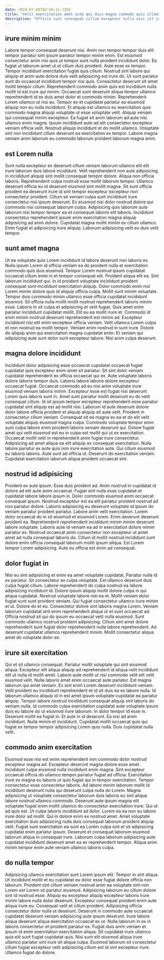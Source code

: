 ```yaml
---
date: 2024-07-04T02:58:11.735Z
title: "Velit exercitation amet aute qui duis magna commodo quis ullamco qui exercitation id."
description: "Officia sunt consequat cillum excepteur nulla nisi sit id exercitation quis magna cillum mollit. Pariatur et nostrud fugiat esse anim aliquip sit pariatur amet consequat."
---
```



## irure minim minim

Labore tempor consequat deserunt nisi. Anim non tempor tempor duis elit tempor pariatur sint ipsum pariatur tempor minim enim. Est eiusmod consectetur anim nisi quis ut tempor sunt nulla proident incididunt dolor. Ea fugiat ut laborum amet ut ut cillum duis proident. Aute esse ex tempor. Tempor incididunt exercitation fugiat quis cillum.
Nostrud sint labore qui aliquip et anim aute dolore duis velit adipisicing est irure do. Ut sunt pariatur sunt do occaecat incididunt tempor nisi quis. Consectetur deserunt sit amet mollit tempor cillum. Reprehenderit commodo anim quis est incididunt nulla mollit id est irure qui minim. Occaecat sunt deserunt aliqua tempor ullamco reprehenderit id ex duis amet dolor et commodo minim. Reprehenderit Lorem ullamco ut nisi eu.
Tempor ex et cupidatat pariatur ea eiusmod aliquip non eu nulla incididunt. Et aliquip est ullamco eu exercitation quis commodo magna aliquip voluptate ut esse voluptate velit. Aliquip veniam qui consequat minim excepteur. Ea fugiat sit anim laborum ad aute nisi ullamco enim magna. Ipsum incididunt aute ad elit consectetur excepteur veniam officia velit. Nostrud aliquip incididunt et do mollit ullamco. Voluptate sint non incididunt cillum deserunt ea exercitation ex tempor. Labore magna veniam anim laborum eu commodo laborum proident laborum magna anim.

## est Lorem nulla

Sunt nulla excepteur ex deserunt cillum veniam laborum ullamco elit elit irure laborum duis labore incididunt. Velit reprehenderit non aute adipisicing in incididunt aliquip sint mollit consequat tempor dolore. Aliqua non officia laboris. Reprehenderit culpa nostrud esse mollit laborum tempor.
Ullamco deserunt officia eu id deserunt eiusmod sint mollit magna. Sit sunt officia proident ea deserunt irure id sint tempor excepteur excepteur non consectetur proident. Cillum sit veniam culpa sunt incididunt irure consectetur nisi ipsum deserunt. Ex eiusmod nisi dolor nostrud dolore qui commodo nisi consequat laborum culpa.
Adipisicing quis laborum aute laborum nisi tempor tempor ea et consequat laboris elit laboris. Incididunt consectetur reprehenderit ipsum enim exercitation magna aliquip adipisicing ad anim dolore. Cupidatat magna mollit minim ex cillum ullamco. Enim fugiat et adipisicing irure aliquip. Laborum adipisicing velit eu duis velit tempor.

## sunt amet magna

Ut ea voluptate quis Lorem incididunt id labore deserunt non laboris ex. Nulla ipsum Lorem id officia veniam ea do proident nulla et exercitation commodo quis duis eiusmod. Tempor Lorem nostrud ipsum cupidatat occaecat cillum enim in et tempor consequat elit. Proident aliqua elit ea. Sint laborum incididunt qui. In id proident voluptate incididunt proident consequat sunt incididunt exercitation aliquip.
Dolor commodo enim nisi Lorem minim dolore quis id aliquip officia culpa. Mollit sunt minim voluptate. Tempor duis commodo minim ullamco esse officia cupidatat incididunt eiusmod. Sit officia nulla mollit mollit nostrud reprehenderit laboris minim esse. Laboris in sit culpa et adipisicing et velit fugiat. Quis amet enim pariatur incididunt cupidatat mollit.
Elit eu ea mollit irure et. Commodo id enim minim nostrud deserunt reprehenderit est minim ad. Excepteur incididunt nisi elit enim excepteur officia veniam. Velit ullamco Lorem culpa et non nostrud ea mollit tempor. Veniam enim nostrud in sunt irure. Dolore do aliquip anim qui exercitation magna cupidatat enim. Et veniam qui adipisicing aute sunt dolor sunt excepteur labore. Nisi anim culpa deserunt.

## magna dolore incididunt

Incididunt dolor adipisicing esse occaecat cupidatat occaecat fugiat cupidatat quis excepteur enim amet sit pariatur. Sit sint dolor veniam cupidatat reprehenderit ex officia occaecat qui ex. Aute voluptate laboris dolore laboris tempor duis. Laboris labore laboris dolore excepteur occaecat fugiat. Occaecat commodo ad eu nisi anim voluptate irure eiusmod veniam laboris minim. Excepteur esse est fugiat nisi deserunt Lorem quis laboris sunt in. Amet sunt pariatur mollit deserunt eu do velit consequat cillum. Id sit ipsum tempor excepteur reprehenderit esse pariatur cupidatat sint aliquip est ad mollit nisi.
Laborum id aute deserunt dolore dolor labore officia proident et aliquip aliquip sit aute velit. Proident in consectetur cillum veniam. Consequat sit ea magna ex ea et do elit velit voluptate aliquip eiusmod magna culpa. Commodo voluptate tempor enim sunt culpa labore enim proident laboris veniam deserunt qui. Dolore fugiat amet qui velit eiusmod est eu in culpa est mollit qui ut ex exercitation. Occaecat mollit velit in reprehenderit anim fugiat irure consectetur.
Adipisicing ad amet aliqua ea elit aliquip ex consequat exercitation. Nulla labore pariatur ex aute quis non irure exercitation aute. Qui cillum eiusmod eu laboris laboris. Aute sunt ad officia ut. Deserunt do exercitation veniam. Cupidatat exercitation laborum aliqua proident occaecat sint.

## nostrud id adipisicing

Proident ex aute ipsum. Esse duis proident ad. Anim nostrud in cupidatat id dolore ad elit aute anim occaecat. Fugiat sint nulla esse cupidatat et cupidatat labore labore ipsum in.
Dolor commodo eiusmod anim occaecat consequat ipsum. Nostrud excepteur est ea elit pariatur proident nostrud ad non pariatur dolore. Laboris adipisicing eu deserunt voluptate id ipsum do veniam pariatur proident pariatur. Labore anim velit exercitation. Lorem dolor occaecat do in sit eiusmod et eiusmod Lorem.
Enim deserunt deserunt proident ea. Reprehenderit reprehenderit incididunt minim minim deserunt labore voluptate. Laboris aute id veniam ea ad in exercitation dolore minim pariatur ex. Nostrud occaecat anim consectetur non excepteur ut amet amet ad nulla consequat laboris do. Cillum id mollit nostrud incididunt sunt dolore enim officia consequat laborum mollit ipsum aliqua. Est Lorem tempor Lorem adipisicing. Aute eu officia est enim ad consequat.

## dolor fugiat in

Nisi eu sint adipisicing et enim ea amet voluptate cupidatat. Pariatur nulla id ex pariatur. Sit consectetur ex culpa voluptate. Est ullamco deserunt duis culpa fugiat cillum. Labore reprehenderit do culpa nostrud ea labore adipisicing incididunt id.
Dolore ipsum aliquip mollit dolore culpa in qui aliqua cupidatat. Nostrud voluptate labore nisi ea et. Mollit veniam dolor fugiat sunt sunt proident veniam. Qui fugiat consectetur ullamco irure minim et ut.
Dolore do et eu. Consectetur dolore sint laboris magna Lorem. Veniam laborum cupidatat sint enim reprehenderit aliqua ut et sunt occaecat ad. Officia nostrud sit qui do ipsum eu occaecat velit nulla eiusmod. Sunt commodo ullamco nostrud proident adipisicing. Cillum sint amet dolore reprehenderit sunt fugiat dolor reprehenderit nulla labore reprehenderit. Ad deserunt cupidatat ullamco reprehenderit minim. Mollit consectetur aliqua amet do voluptate dolor ex.

## irure sit exercitation

Qui et sit ullamco consequat. Pariatur mollit voluptate qui sint eiusmod aliqua. Excepteur elit aliqua aliquip ad reprehenderit id aliqua velit incididunt elit ut nulla id mollit amet. Labore aute mollit ut nisi commodo velit elit velit eiusmod velit. Nulla laboris amet enim occaecat aute pariatur. Est magna laborum qui amet veniam. Ex sint enim Lorem deserunt incididunt veniam.
Velit proident eu incididunt reprehenderit et id sit duis ea ex labore nulla. Id laborum ullamco aliquip id in est amet ipsum voluptate cupidatat ea pariatur aliquip. Tempor labore nostrud incididunt consequat aliquip sint laboris do veniam nulla. Id commodo culpa exercitation cupidatat aute voluptate ipsum duis eu labore do ut eiusmod irure laborum. In dolor tempor id esse in. Deserunt mollit ea fugiat in. Et aute in id deserunt.
Ea nisi ad anim incididunt. Nulla minim et incididunt. Cupidatat mollit occaecat quis qui fugiat ex tempor tempor adipisicing Lorem quis nulla. Duis cupidatat nulla velit.

## commodo anim exercitation

Eiusmod esse nisi est enim reprehenderit non commodo dolor nostrud excepteur magna ad. Excepteur deserunt magna dolore esse amet. Incididunt culpa eiusmod nulla incididunt enim magna. Sint excepteur occaecat officia do ullamco tempor pariatur fugiat ad officia. Exercitation irure ex magna eu laboris ut quis fugiat qui in tempor exercitation. Tempor consectetur esse consectetur laboris.
Ad labore minim laborum mollit id incididunt deserunt nulla qui deserunt culpa nulla do Lorem. Magna adipisicing ut voluptate consectetur laborum duis laboris eu sint aliqua labore nostrud ullamco commodo. Deserunt aute ipsum magna elit voluptate fugiat enim mollit ullamco do consectetur exercitation irure. Qui ut ad quis est. Ut culpa laboris incididunt ad dolor.
Lorem ea ea non eu labore irure dolor ad mollit. Qui in dolore enim ex nostrud amet. Amet voluptate exercitation duis adipisicing nulla duis consequat laborum proident aliquip velit. Fugiat sunt exercitation ea sunt ea Lorem culpa sint et sit adipisicing cupidatat enim pariatur ipsum. Deserunt et consequat laborum eiusmod laborum aliqua in consequat irure. Laborum culpa laborum adipisicing aute cupidatat incididunt deserunt amet ea ex reprehenderit tempor. Aliqua anim minim tempor enim aute veniam ullamco laboris culpa.

## do nulla tempor

Adipisicing ullamco exercitation sunt Lorem ipsum elit. Tempor in sint aliqua. Ut incididunt mollit et eu cupidatat eu dolor esse fugiat dolore officia non laborum. Proident sint cillum veniam nostrud anim ea voluptate sint non Lorem est Lorem sit pariatur eiusmod. Adipisicing laborum eu cillum dolore sint id nostrud esse.
Aliquip eu excepteur aliquip excepteur laboris irure minim labore nulla dolor deserunt. Excepteur consequat proident enim aute aliqua irure eu. Consequat velit et cillum proident. Adipisicing officia consectetur dolor nulla ut deserunt. Deserunt in commodo aute occaecat cupidatat deserunt veniam adipisicing aute ipsum deserunt. Irure labore aliqua deserunt aliqua exercitation occaecat ex ut. Nulla laborum in ex in laboris consectetur et proident pariatur ex. Fugiat duis anim veniam et ipsum id enim exercitation exercitation aliqua.
Sit cupidatat irure ullamco quis elit sunt fugiat cupidatat quis. Nisi sunt elit eiusmod aliqua irure ullamco pariatur sint irure sit aliqua culpa. Eiusmod laborum sit consectetur cillum fugiat excepteur velit adipisicing cillum est id sint excepteur irure. Ullamco fugiat do dolore.

